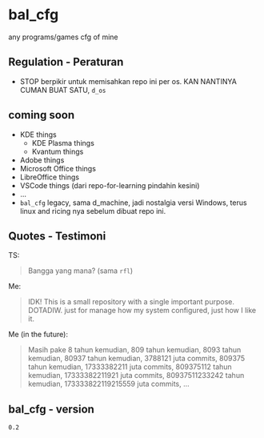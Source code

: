 # bal_cfg

any programs/games cfg of mine

## Regulation - Peraturan

- STOP berpikir untuk memisahkan repo ini per os. KAN NANTINYA CUMAN BUAT SATU, `d_os`

## coming soon

- KDE things
  - KDE Plasma things
  - Kvantum things
- Adobe things
- Microsoft Office things
- LibreOffice things
- VSCode things (dari repo-for-learning pindahin kesini)
- ...
- `bal_cfg` legacy, sama d_machine, jadi nostalgia versi Windows, terus linux and ricing nya sebelum dibuat repo ini.

## Quotes - Testimoni

TS:
> Bangga yang mana? (sama `rfl`)

Me:
> IDK! This is a small repository with a single important purpose. DOTADIW. just for manage how my system configured, just how I like it.

Me (in the future):
> Masih pake 8 tahun kemudian, 809 tahun kemudian, 8093 tahun kemudian, 80937 tahun kemudian, 3788121 juta commits, 809375 tahun kemudian, 17333382211 juta commits, 809375112 tahun kemudian, 17333382211921 juta commits, 80937511233242 tahun kemudian, 173333822119215559 juta commits, ...

## bal_cfg - version

`0.2`
